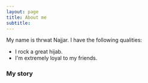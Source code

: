 ```yaml
---
layout: page
title: About me
subtitle: 
---
```


My name is thrwat Najjar. I have the following qualities:

- I rock a great hijab.
- I'm extremely loyal to my friends.



### My story


